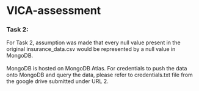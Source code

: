 # VICA-assessment

### Task 2: <br>
For Task 2, assumption was made that every null value present in the original insurance_data.csv would be represented by a null value in MongoDB. <br><br>
MongoDB is hosted on MongoDB Atlas. For credentials to push the data onto MongoDB and query the data, please refer to credentials.txt  file from the google drive submitted under URL 2.
